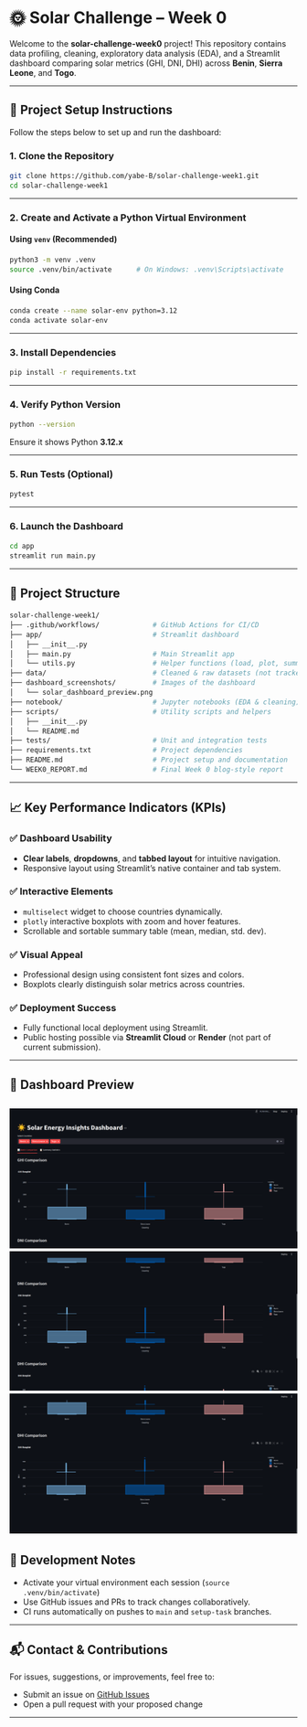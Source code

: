 
# 🌞 Solar Challenge – Week 0 

Welcome to the **solar-challenge-week0** project! This repository contains data profiling, cleaning, exploratory data analysis (EDA), and a Streamlit dashboard comparing solar metrics (GHI, DNI, DHI) across **Benin**, **Sierra Leone**, and **Togo**.

---

## 🚀 Project Setup Instructions

Follow the steps below to set up and run the dashboard:

### 1. Clone the Repository

```bash
git clone https://github.com/yabe-B/solar-challenge-week1.git
cd solar-challenge-week1
````

---

### 2. Create and Activate a Python Virtual Environment

#### Using `venv` (Recommended)

```bash
python3 -m venv .venv
source .venv/bin/activate      # On Windows: .venv\Scripts\activate
```

#### Using Conda

```bash
conda create --name solar-env python=3.12
conda activate solar-env
```

---

### 3. Install Dependencies

```bash
pip install -r requirements.txt
```

---

### 4. Verify Python Version

```bash
python --version
```

Ensure it shows Python **3.12.x**

---

### 5. Run Tests (Optional)

```bash
pytest
```

---

### 6. Launch the Dashboard

```bash
cd app
streamlit run main.py
```

---

## 📁 Project Structure

```bash
solar-challenge-week1/
├── .github/workflows/             # GitHub Actions for CI/CD
├── app/                           # Streamlit dashboard
│   ├── __init__.py
│   ├── main.py                    # Main Streamlit app
│   └── utils.py                   # Helper functions (load, plot, summarize)
├── data/                          # Cleaned & raw datasets (not tracked)
├── dashboard_screenshots/         # Images of the dashboard
│   └── solar_dashboard_preview.png
├── notebook/                      # Jupyter notebooks (EDA & cleaning)
├── scripts/                       # Utility scripts and helpers
│   ├── __init__.py
│   └── README.md
├── tests/                         # Unit and integration tests
├── requirements.txt               # Project dependencies
├── README.md                      # Project setup and documentation
└── WEEK0_REPORT.md                # Final Week 0 blog-style report
```

---

## 📈 Key Performance Indicators (KPIs)

### ✅ Dashboard Usability

* **Clear labels**, **dropdowns**, and **tabbed layout** for intuitive navigation.
* Responsive layout using Streamlit’s native container and tab system.

### ✅ Interactive Elements

* `multiselect` widget to choose countries dynamically.
* `plotly` interactive boxplots with zoom and hover features.
* Scrollable and sortable summary table (mean, median, std. dev).

### ✅ Visual Appeal

* Professional design using consistent font sizes and colors.
* Boxplots clearly distinguish solar metrics across countries.

### ✅ Deployment Success

* Fully functional local deployment using Streamlit.
* Public hosting possible via **Streamlit Cloud** or **Render** (not part of current submission).

---

## 📸 Dashboard Preview

![Dashboard Screenshot](dashboard_screenshots/solar_dashboard_preview1.png)
![Dashboard Screenshot](dashboard_screenshots/solar_dashboard_preview2.png)
![Dashboard Screenshot](dashboard_screenshots/solar_dashboard_preview3.png)
---

## 🧪 Development Notes

* Activate your virtual environment each session (`source .venv/bin/activate`)
* Use GitHub issues and PRs to track changes collaboratively.
* CI runs automatically on pushes to `main` and `setup-task` branches.

---

## 📬 Contact & Contributions

For issues, suggestions, or improvements, feel free to:

* Submit an issue on [GitHub Issues](https://github.com/yabe-B/solar-challenge-week1/issues)
* Open a pull request with your proposed change

---
